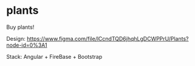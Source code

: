 # plants
Buy plants! 

Design: https://www.figma.com/file/lCcndTQD6jhqhLgDCWPPrU/Plants?node-id=0%3A1

Stack: Angular + FireBase + Bootstrap 
 
